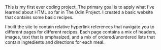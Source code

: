 This is my first ever coding project. The primary goal is to apply what I've learned about HTML so far in The Odin Project. I created a basic website that contains some basic recipes.

I built the site to contain relative hyperlink references that navigate you to different pages for different recipes. Each page contains a mix of headers, images, text that is emphasized, and a mix of ordered/unordered lists that contain ingredients and directions for each meal.
